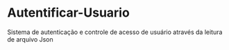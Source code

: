 # Autentificar-Usuario
Sistema de autenticação e controle de acesso de usuário através da leitura de arquivo Json

